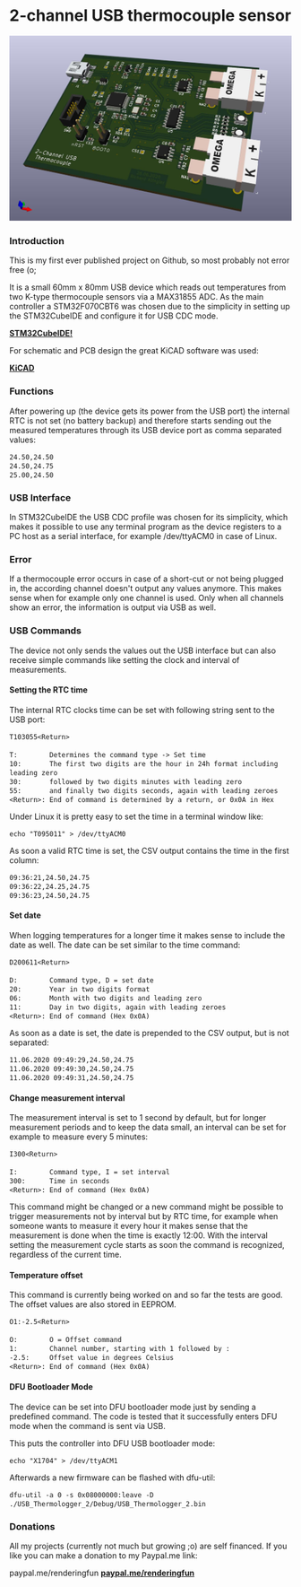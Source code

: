 # 2-channel USB thermocouple sensor

![USB Thermocouple Sensor](kicad/usb_thermo_logger/3d_preview.jpg)

### Introduction

This is my first ever published project on Github, so most probably not error free (o;

It is a small 60mm x 80mm USB device which reads out temperatures from two K-type thermocouple sensors via a MAX31855 ADC.
As the main controller a STM32F070CBT6 was chosen due to the simplicity in setting up the STM32CubeIDE and configure it for USB CDC mode.

[**STM32CubeIDE!**](https://www.st.com/en/development-tools/stm32cubeide.html)

For schematic and PCB design the great KiCAD software was used:

[**KiCAD**](https://kicad-pcb.org/)

### Functions

After powering up (the device gets its power from the USB port) the internal RTC is not set (no battery backup)
and therefore starts sending out the measured temperatures through its USB device port as comma separated values:

    24.50,24.50
    24.50,24.75
    25.00,24.50

### USB Interface

In STM32CubeIDE the USB CDC profile was chosen for its simplicity, which makes it possible to use any terminal program as the device registers to a PC host as a serial interface, for example /dev/ttyACM0 in case of Linux.

### Error

If a thermocouple error occurs in case of a short-cut or not being plugged in, the according channel doesn't output any values anymore.
This makes sense when for example only one channel is used. Only when all channels show an error, the information is output via USB as well.

### USB Commands

The device not only sends the values out the USB interface but can also receive simple commands like setting the clock and interval of measurements.

#### Setting the RTC time

The internal RTC clocks time can be set with following string sent to the USB port:

    T103055<Return>
    
    T:        Determines the command type -> Set time
    10:       The first two digits are the hour in 24h format including leading zero
    30:       followed by two digits minutes with leading zero
    55:       and finally two digits seconds, again with leading zeroes
    <Return>: End of command is determined by a return, or 0x0A in Hex

Under Linux it is pretty easy to set the time in a terminal window like:

    echo "T095011" > /dev/ttyACM0

As soon a valid RTC time is set, the CSV output contains the time in the first column:

    09:36:21,24.50,24.75
    09:36:22,24.25,24.75
    09:36:23,24.50,24.75

#### Set date

When logging temperatures for a longer time it makes sense to include the date as well. The date can be set similar to the time command:

    D200611<Return>

    D:        Command type, D = set date
    20:       Year in two digits format
    06:       Month with two digits and leading zero
    11:       Day in two digits, again with leading zeroes
    <Return>: End of command (Hex 0x0A)

As soon as a date is set, the date is prepended to the CSV output, but is not separated:

    11.06.2020 09:49:29,24.50,24.75
    11.06.2020 09:49:30,24.50,24.75
    11.06.2020 09:49:31,24.50,24.75

#### Change measurement interval

The measurement interval is set to 1 second by default, but for longer measurement periods and to keep the data small, an interval can be set for example to measure every 5 minutes:

    I300<Return>

    I:        Command type, I = set interval
    300:      Time in seconds
    <Return>: End of command (Hex 0x0A)

This command might be changed or a new command might be possible to trigger measurements not by interval but by RTC time, for example when someone wants to measure it every hour it makes sense that the measurement is done when the time is exactly 12:00. With the interval setting the measurement cycle starts as soon the command is recognized, regardless of the current time.

#### Temperature offset

This command is currently being worked on and so far the tests are good.
The offset values are also stored in EEPROM.

    O1:-2.5<Return>

    O:        O = Offset command
    1:        Channel number, starting with 1 followed by :
    -2.5:     Offset value in degrees Celsius
    <Return>: End of command (Hex 0x0A)

#### DFU Bootloader Mode

The device can be set into DFU bootloader mode just by sending a predefined command. The code is tested that it successfully enters DFU mode when the command is sent via USB.

This puts the controller into DFU USB bootloader mode:

    echo "X1704" > /dev/ttyACM1

Afterwards a new firmware can be flashed with dfu-util:

    dfu-util -a 0 -s 0x08000000:leave -D ./USB_Thermologger_2/Debug/USB_Thermologger_2.bin

### Donations

All my projects (currently not much but growing ;o) are self financed. If you like you can make a donation to my Paypal.me link:

paypal.me/renderingfun
[**paypal.me/renderingfun**](https://paypal.me/renderingfun)
